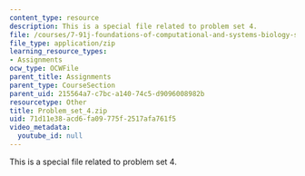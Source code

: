 ```yaml
---
content_type: resource
description: This is a special file related to problem set 4.
file: /courses/7-91j-foundations-of-computational-and-systems-biology-spring-2014/71d11e38acd6fa09775f2517afa761f5_Problem_set_4.zip
file_type: application/zip
learning_resource_types:
- Assignments
ocw_type: OCWFile
parent_title: Assignments
parent_type: CourseSection
parent_uid: 215564a7-c7bc-a140-74c5-d9096008982b
resourcetype: Other
title: Problem_set_4.zip
uid: 71d11e38-acd6-fa09-775f-2517afa761f5
video_metadata:
  youtube_id: null
---
```

This is a special file related to problem set 4.

